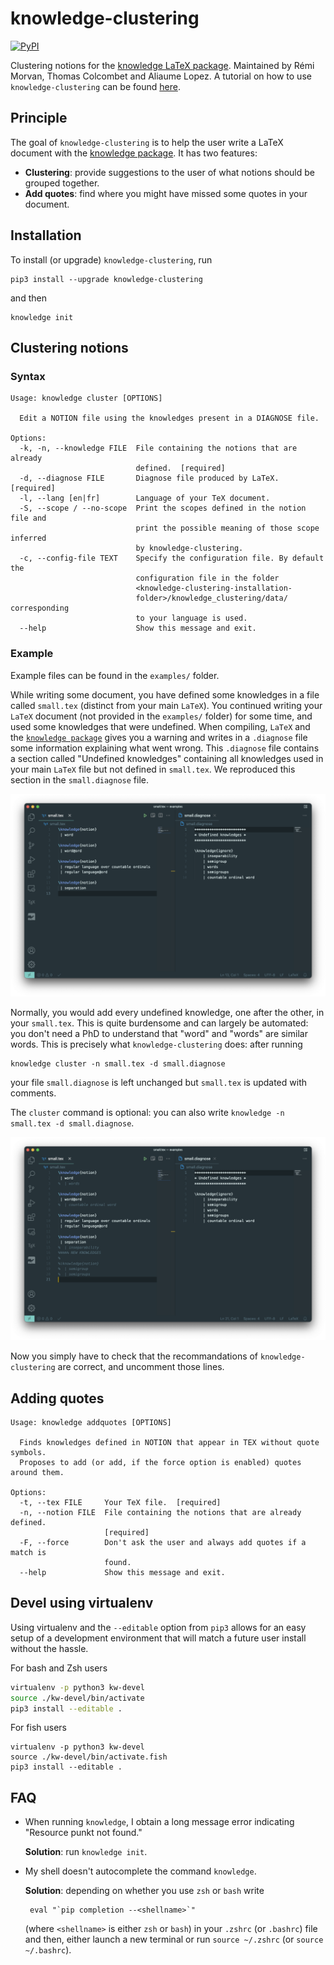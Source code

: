 # knowledge-clustering

[![PyPI](https://img.shields.io/pypi/v/knowledge-clustering.svg)](https://pypi.python.org/pypi/knowledge-clustering)

Clustering notions for the [knowledge LaTeX package](https://ctan.org/pkg/knowledge).
Maintained by Rémi Morvan, Thomas Colcombet and Aliaume Lopez.
A tutorial on how to use `knowledge-clustering` can be found [here](https://github.com/remimorvan/knowledge-examples).

## Principle

The goal of `knowledge-clustering` is to help the user write a LaTeX document with
the [knowledge package](https://ctan.org/pkg/knowledge).
It has two features:

  - **Clustering**: provide suggestions to the user of what notions should be grouped together.
  - **Add quotes**: find where you might have missed some quotes in your document.

## Installation

To install (or upgrade) `knowledge-clustering`, run

    pip3 install --upgrade knowledge-clustering

and then

    knowledge init

## Clustering notions 

### Syntax

```
Usage: knowledge cluster [OPTIONS]

  Edit a NOTION file using the knowledges present in a DIAGNOSE file.

Options:
  -k, -n, --knowledge FILE  File containing the notions that are already
                            defined.  [required]
  -d, --diagnose FILE       Diagnose file produced by LaTeX.  [required]
  -l, --lang [en|fr]        Language of your TeX document.
  -S, --scope / --no-scope  Print the scopes defined in the notion file and
                            print the possible meaning of those scope inferred
                            by knowledge-clustering.
  -c, --config-file TEXT    Specify the configuration file. By default the
                            configuration file in the folder
                            <knowledge-clustering-installation-
                            folder>/knowledge_clustering/data/ corresponding
                            to your language is used.
  --help                    Show this message and exit.
```

### Example

Example files can be found in the `examples/` folder.

While writing some document, you have defined some knowledges in a file called `small.tex` (distinct
from your main `LaTeX`).
You continued writing your `LaTeX` document (not provided in the `examples/` folder)
for some time, and used some knowledges that were undefined.
When compiling, `LaTeX` and the [`knowledge package`](https://ctan.org/pkg/knowledge) gives you a warning
and writes in a `.diagnose` file some information explaining what went wrong. This `.diagnose` file contains
a section called "Undefined knowledges" containing all knowledges used in your main `LaTeX` file but not
defined in `small.tex`. We reproduced this section
in the `small.diagnose` file.

![Screenshot of the `small.tex` and `small.diagnose` files before running knowledge-clustering. `small.tex` contains four knowledges, while `small.diagnose` contains five undefined knowledges.](img/small-before.png "Files `small.tex` and `small.diagnose` before running knowledge-clustering")

Normally, you would add every undefined knowledge, one after the other, in your
`small.tex`. This is quite burdensome and can
largely be automated: you don't need a PhD to
understand that "word" and "words" are similar words. This is precisely what `knowledge-clustering` does: after running

    knowledge cluster -n small.tex -d small.diagnose

your file `small.diagnose` is left unchanged
but `small.tex` is updated with comments.

The `cluster` command is optional: you can also write `knowledge -n small.tex -d small.diagnose`.

![After running knowledge-clustering, the five undefined knowledges are included in the `small.tex` file as comments.](img/small-after.png "Files `small.tex` and `small.diagnose` after running knowledge-clustering`")

Now you simply have to check that the recommandations of `knowledge-clustering` are
correct, and uncomment those lines.

## Adding quotes

```
Usage: knowledge addquotes [OPTIONS]

  Finds knowledges defined in NOTION that appear in TEX without quote symbols.
  Proposes to add (or add, if the force option is enabled) quotes around them.

Options:
  -t, --tex FILE     Your TeX file.  [required]
  -n, --notion FILE  File containing the notions that are already defined.
                     [required]
  -F, --force        Don't ask the user and always add quotes if a match is
                     found.
  --help             Show this message and exit.
```

## Devel using virtualenv

Using virtualenv and the `--editable` option from `pip3` allows for an easy
setup of a development environment that will match a future user install without
the hassle.

For bash and Zsh users

```bash
virtualenv -p python3 kw-devel
source ./kw-devel/bin/activate
pip3 install --editable .
```

For fish users

```fish
virtualenv -p python3 kw-devel
source ./kw-devel/bin/activate.fish
pip3 install --editable .
```

## FAQ

- When running `knowledge`, I obtain a long message error indicating "Resource punkt not found."

  **Solution**: run `knowledge init`.

- My shell doesn't autocomplete the command `knowledge`.

  **Solution**: depending on whether you use `zsh` or `bash` write

       eval "`pip completion --<shellname>`"

  (where `<shellname>` is either `zsh` or `bash`)
  in your `.zshrc` (or `.bashrc`) file and then,
  either launch a new terminal or run `source ~/.zshrc`
  (or `source ~/.bashrc`).
